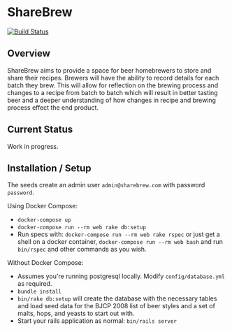 # ShareBrew
[![Build Status](https://travis-ci.org/ryanhouston/share-brew.svg?branch=master)](https://travis-ci.org/ryanhouston/share-brew)

## Overview
ShareBrew aims to provide a space for beer homebrewers to store and share
their recipes. Brewers will have the ability to record details for each
batch they brew. This will allow for reflection on the brewing process
and changes to a recipe from batch to batch which will result in better
tasting beer and a deeper understanding of how changes in recipe and
brewing process effect the end product.

## Current Status
Work in progress.

## Installation / Setup

The seeds create an admin user `admin@sharebrew.com` with password `password`.

Using Docker Compose:
- `docker-compose up`
- `docker-compose run --rm web rake db:setup`
- Run specs with: `docker-compose run --rm web rake rspec` or just get a shell
  on a docker container, `docker-compose run --rm web bash` and run `bin/rspec`
  and other commands as you wish.

Without Docker Compose:
- Assumes you're running postgresql locally. Modify `config/database.yml` as
  required.
- `bundle install`
- `bin/rake db:setup` will create the database with the necessary tables and
  load seed data for the BJCP 2008 list of beer styles and a set of malts,
  hops, and yeasts to start out with.
- Start your rails application as normal: `bin/rails server`
